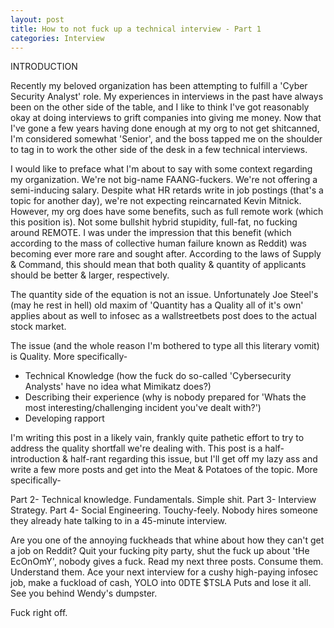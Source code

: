 ```yaml
---
layout: post
title: How to not fuck up a technical interview - Part 1
categories: Interview
---
```


INTRODUCTION

Recently my beloved organization has been attempting to fulfill a 'Cyber Security Analyst' role. My experiences in interviews in the past have always been on the other side of the table, and I like to think I've got reasonably okay at doing interviews to grift companies into giving me money. Now that I've gone a few years having done enough at my org to not get shitcanned, I'm considered somewhat 'Senior', and the boss tapped me on the shoulder to tag in to work the other side of the desk in a few technical interviews.

I would like to preface what I'm about to say with some context regarding my organization. We're not big-name FAANG-fuckers. We're not offering a semi-inducing salary. Despite what HR retards write in job postings (that's a topic for another day), we're not expecting reincarnated Kevin Mitnick. However, my org does have some benefits, such as full remote work (which this position is). Not some bullshit hybrid stupidity, full-fat, no fucking around REMOTE. I was under the impression that this benefit (which according to the mass of collective human failure known as Reddit) was becoming ever more rare and sought after. According to the laws of Supply & Command, this should mean that both quality & quantity of applicants should be better & larger, respectively.

The quantity side of the equation is not an issue. Unfortunately Joe Steel's (may he rest in hell) old maxim of 'Quantity has a Quality all of it's own' applies about as well to infosec as a wallstreetbets post does to the actual stock market. 

The issue (and the whole reason I'm bothered to type all this literary vomit) is Quality. More specifically-

- Technical Knowledge (how the fuck do so-called 'Cybersecurity Analysts' have no idea what Mimikatz does?)
- Describing their experience (why is nobody prepared for 'Whats the most interesting/challenging incident you've dealt with?')
- Developing rapport

I'm writing this post in a likely vain, frankly quite pathetic effort to try to address the quality shortfall we're dealing with. This post is a half-introduction & half-rant regarding this issue, but I'll get off my lazy ass and write a few more posts and get into the Meat & Potatoes of the topic. More specifically-

Part 2- Technical knowledge. Fundamentals. Simple shit. 
Part 3- Interview Strategy.
Part 4- Social Engineering. Touchy-feely. Nobody hires someone they already hate talking to in a 45-minute interview.

Are you one of the annoying fuckheads that whine about how they can't get a job on Reddit? Quit your fucking pity party, shut the fuck up about 'tHe EcOnOmY', nobody gives a fuck. Read my next three posts. Consume them. Understand them. Ace your next interview for a cushy high-paying infosec job, make a fuckload of cash, YOLO into 0DTE $TSLA Puts and lose it all. See you behind Wendy's dumpster.

Fuck right off.
